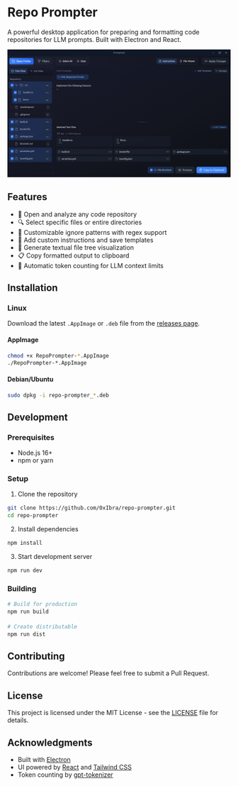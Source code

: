 # Repo Prompter

A powerful desktop application for preparing and formatting code repositories for LLM prompts. Built with Electron and React.

![Repo Prompter Screenshot](assets/screenshot.png)

## Features

- 📁 Open and analyze any code repository
- 🔍 Select specific files or entire directories
- 🚫 Customizable ignore patterns with regex support
- 📝 Add custom instructions and save templates
- 🌳 Generate textual file tree visualization
- 📋 Copy formatted output to clipboard
- 🔢 Automatic token counting for LLM context limits

## Installation

### Linux
Download the latest `.AppImage` or `.deb` file from the [releases page](https://github.com/0xIbra/repo-prompter/releases).

#### AppImage
```bash
chmod +x RepoPrompter-*.AppImage
./RepoPrompter-*.AppImage
```

#### Debian/Ubuntu
```bash
sudo dpkg -i repo-prompter_*.deb
```

## Development

### Prerequisites
- Node.js 16+
- npm or yarn

### Setup
1. Clone the repository
```bash
git clone https://github.com/0xIbra/repo-prompter.git
cd repo-prompter
```

2. Install dependencies
```bash
npm install
```

3. Start development server
```bash
npm run dev
```

### Building
```bash
# Build for production
npm run build

# Create distributable
npm run dist
```

## Contributing
Contributions are welcome! Please feel free to submit a Pull Request.

## License
This project is licensed under the MIT License - see the [LICENSE](LICENSE) file for details.

## Acknowledgments
- Built with [Electron](https://www.electronjs.org/)
- UI powered by [React](https://reactjs.org/) and [Tailwind CSS](https://tailwindcss.com/)
- Token counting by [gpt-tokenizer](https://www.npmjs.com/package/gpt-tokenizer)

